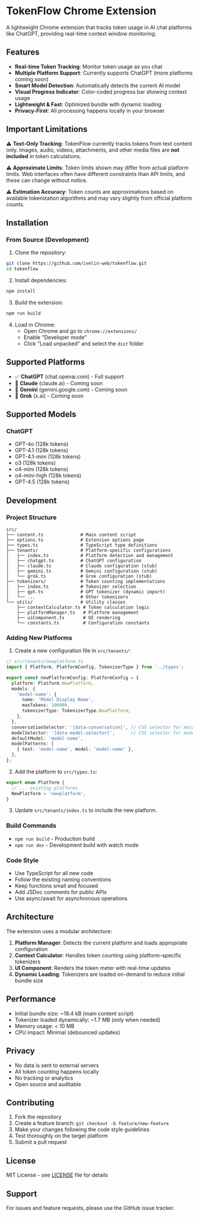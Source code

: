 # TokenFlow Chrome Extension

A lightweight Chrome extension that tracks token usage in AI chat platforms like ChatGPT, providing real-time context window monitoring.

## Features

- **Real-time Token Tracking**: Monitor token usage as you chat
- **Multiple Platform Support**: Currently supports ChatGPT (more platforms coming soon)
- **Smart Model Detection**: Automatically detects the current AI model
- **Visual Progress Indicator**: Color-coded progress bar showing context usage
- **Lightweight & Fast**: Optimized bundle with dynamic loading
- **Privacy-First**: All processing happens locally in your browser

## Important Limitations

⚠️ **Text-Only Tracking**: TokenFlow currently tracks tokens from text content only. Images, audio, videos, attachments, and other media files are **not included** in token calculations.

⚠️ **Approximate Limits**: Token limits shown may differ from actual platform limits. Web interfaces often have different constraints than API limits, and these can change without notice.

⚠️ **Estimation Accuracy**: Token counts are approximations based on available tokenization algorithms and may vary slightly from official platform counts.

## Installation

### From Source (Development)

1. Clone the repository:
```bash
git clone https://github.com/ivelin-web/tokenflow.git
cd tokenflow
```

2. Install dependencies:
```bash
npm install
```

3. Build the extension:
```bash
npm run build
```

4. Load in Chrome:
   - Open Chrome and go to `chrome://extensions/`
   - Enable "Developer mode"
   - Click "Load unpacked" and select the `dist` folder

## Supported Platforms

- ✅ **ChatGPT** (chat.openai.com) - Full support
- 🚧 **Claude** (claude.ai) - Coming soon
- 🚧 **Gemini** (gemini.google.com) - Coming soon
- 🚧 **Grok** (x.ai) - Coming soon

## Supported Models

### ChatGPT
- GPT-4o (128k tokens)
- GPT-4.1 (128k tokens)
- GPT-4.1-mini (128k tokens)
- o3 (128k tokens)
- o4-mini (128k tokens)
- o4-mini-high (128k tokens)
- GPT-4.5 (128k tokens)

## Development

### Project Structure

```
src/
├── content.ts              # Main content script
├── options.ts              # Extension options page
├── types.ts                # TypeScript type definitions
├── tenants/                # Platform-specific configurations
│   ├── index.ts            # Platform detection and management
│   ├── chatgpt.ts          # ChatGPT configuration
│   ├── claude.ts           # Claude configuration (stub)
│   ├── gemini.ts           # Gemini configuration (stub)
│   └── grok.ts             # Grok configuration (stub)
├── tokenizers/             # Token counting implementations
│   ├── index.ts            # Tokenizer selection
│   ├── gpt.ts              # GPT tokenizer (dynamic import)
│   └── ...                 # Other tokenizers
└── utils/                  # Utility classes
    ├── contextCalculator.ts # Token calculation logic
    ├── platformManager.ts   # Platform management
    ├── uiComponent.ts       # UI rendering
    └── constants.ts         # Configuration constants
```

### Adding New Platforms

1. Create a new configuration file in `src/tenants/`:
```typescript
// src/tenants/newplatform.ts
import { Platform, PlatformConfig, TokenizerType } from '../types';

export const newPlatformConfig: PlatformConfig = {
  platform: Platform.NewPlatform,
  models: {
    'model-name': {
      name: 'Model Display Name',
      maxTokens: 100000,
      tokenizerType: TokenizerType.NewPlatform,
    },
  },
  conversationSelector: '[data-conversation]', // CSS selector for messages
  modelSelector: '[data-model-selector]',      // CSS selector for model picker
  defaultModel: 'model-name',
  modelPatterns: [
    { text: 'model-name', model: 'model-name' },
  ],
};
```

2. Add the platform to `src/types.ts`:
```typescript
export enum Platform {
  // ... existing platforms
  NewPlatform = 'newplatform',
}
```

3. Update `src/tenants/index.ts` to include the new platform.

### Build Commands

- `npm run build` - Production build
- `npm run dev` - Development build with watch mode

### Code Style

- Use TypeScript for all new code
- Follow the existing naming conventions
- Keep functions small and focused
- Add JSDoc comments for public APIs
- Use async/await for asynchronous operations

## Architecture

The extension uses a modular architecture:

1. **Platform Manager**: Detects the current platform and loads appropriate configuration
2. **Context Calculator**: Handles token counting using platform-specific tokenizers
3. **UI Component**: Renders the token meter with real-time updates
4. **Dynamic Loading**: Tokenizers are loaded on-demand to reduce initial bundle size

## Performance

- Initial bundle size: ~18.4 kB (main content script)
- Tokenizer loaded dynamically: ~1.7 MB (only when needed)
- Memory usage: < 10 MB
- CPU impact: Minimal (debounced updates)

## Privacy

- No data is sent to external servers
- All token counting happens locally
- No tracking or analytics
- Open source and auditable

## Contributing

1. Fork the repository
2. Create a feature branch: `git checkout -b feature/new-feature`
3. Make your changes following the code style guidelines
4. Test thoroughly on the target platform
5. Submit a pull request

## License

MIT License - see [LICENSE](LICENSE) file for details

## Support

For issues and feature requests, please use the GitHub issue tracker. 